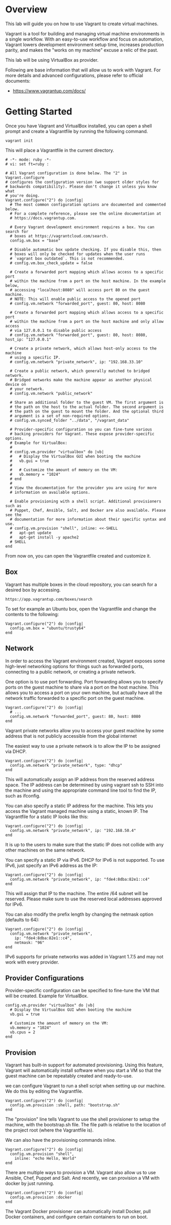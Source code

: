 # Overview

This lab will guide you on how to use Vagrant to create virtual machines.

Vagrant is a tool for building and managing virtual machine environments in a single workflow. With an easy-to-use workflow and focus on automation, Vagrant lowers development environment setup time, increases production parity, and makes the "works on my machine" excuse a relic of the past.

This lab will be using VirtualBox as provider.

Following are base information that will allow us to work with Vagrant. For more details and advanced configurations, please refer to official documents:

- https://www.vagrantup.com/docs/

# Getting Started

Once you have Vagrant and VirtualBox installed, you can open a shell prompt and create a Vagrantfile by running the following command.

```
vagrant init
```

This will place a Vagrantfile in the current directory.

```
# -*- mode: ruby -*-
# vi: set ft=ruby :

# All Vagrant configuration is done below. The "2" in Vagrant.configure
# configures the configuration version (we support older styles for
# backwards compatibility). Please don't change it unless you know what
# you're doing.
Vagrant.configure("2") do |config|
  # The most common configuration options are documented and commented below.
  # For a complete reference, please see the online documentation at
  # https://docs.vagrantup.com.

  # Every Vagrant development environment requires a box. You can search for
  # boxes at https://vagrantcloud.com/search.
  config.vm.box = "base"

  # Disable automatic box update checking. If you disable this, then
  # boxes will only be checked for updates when the user runs
  # `vagrant box outdated`. This is not recommended.
  # config.vm.box_check_update = false

  # Create a forwarded port mapping which allows access to a specific port
  # within the machine from a port on the host machine. In the example below,
  # accessing "localhost:8080" will access port 80 on the guest machine.
  # NOTE: This will enable public access to the opened port
  # config.vm.network "forwarded_port", guest: 80, host: 8080

  # Create a forwarded port mapping which allows access to a specific port
  # within the machine from a port on the host machine and only allow access
  # via 127.0.0.1 to disable public access
  # config.vm.network "forwarded_port", guest: 80, host: 8080, host_ip: "127.0.0.1"

  # Create a private network, which allows host-only access to the machine
  # using a specific IP.
  # config.vm.network "private_network", ip: "192.168.33.10"

  # Create a public network, which generally matched to bridged network.
  # Bridged networks make the machine appear as another physical device on
  # your network.
  # config.vm.network "public_network"

  # Share an additional folder to the guest VM. The first argument is
  # the path on the host to the actual folder. The second argument is
  # the path on the guest to mount the folder. And the optional third
  # argument is a set of non-required options.
  # config.vm.synced_folder "../data", "/vagrant_data"

  # Provider-specific configuration so you can fine-tune various
  # backing providers for Vagrant. These expose provider-specific options.
  # Example for VirtualBox:
  #
  # config.vm.provider "virtualbox" do |vb|
  #   # Display the VirtualBox GUI when booting the machine
  #   vb.gui = true
  #
  #   # Customize the amount of memory on the VM:
  #   vb.memory = "1024"
  # end
  #
  # View the documentation for the provider you are using for more
  # information on available options.

  # Enable provisioning with a shell script. Additional provisioners such as
  # Puppet, Chef, Ansible, Salt, and Docker are also available. Please see the
  # documentation for more information about their specific syntax and use.
  # config.vm.provision "shell", inline: <<-SHELL
  #   apt-get update
  #   apt-get install -y apache2
  # SHELL
end
```

From now on, you can open the Vagrantfile created and customize it.

## Box

Vagrant has multiple boxes in the cloud repository, you can search for a desired box by accessing.

```
https://app.vagrantup.com/boxes/search
```

To set for example an Ubuntu box, open the Vagrantfile and change the contents to the following:

```
Vagrant.configure("2") do |config|
  config.vm.box = "ubuntu/trusty64"
end
```

## Network

In order to access the Vagrant environment created, Vagrant exposes some high-level networking options for things such as forwarded ports, connecting to a public network, or creating a private network.

One option is to use port forwarding. Port forwarding allows you to specify ports on the guest machine to share via a port on the host machine. This allows you to access a port on your own machine, but actually have all the network traffic forwarded to a specific port on the guest machine.

```
Vagrant.configure("2") do |config|
  # ...
  config.vm.network "forwarded_port", guest: 80, host: 8080
end
```

Vagrant private networks allow you to access your guest machine by some address that is not publicly accessible from the global internet

The easiest way to use a private network is to allow the IP to be assigned via DHCP.

```
Vagrant.configure("2") do |config|
  config.vm.network "private_network", type: "dhcp"
end
```

This will automatically assign an IP address from the reserved address space. The IP address can be determined by using vagrant ssh to SSH into the machine and using the appropriate command line tool to find the IP, such as ifconfig.

You can also specify a static IP address for the machine. This lets you access the Vagrant managed machine using a static, known IP. The Vagrantfile for a static IP looks like this:

```
Vagrant.configure("2") do |config|
  config.vm.network "private_network", ip: "192.168.50.4"
end
```

It is up to the users to make sure that the static IP does not collide with any other machines on the same network.

You can specify a static IP via IPv6. DHCP for IPv6 is not supported. To use IPv6, just specify an IPv6 address as the IP:

```
Vagrant.configure("2") do |config|
  config.vm.network "private_network", ip: "fde4:8dba:82e1::c4"
end
```

This will assign that IP to the machine. The entire /64 subnet will be reserved. Please make sure to use the reserved local addresses approved for IPv6.

You can also modify the prefix length by changing the netmask option (defaults to 64):

```
Vagrant.configure("2") do |config|
  config.vm.network "private_network",
    ip: "fde4:8dba:82e1::c4",
    netmask: "96"
end
```

IPv6 supports for private networks was added in Vagrant 1.7.5 and may not work with every provider.

## Provider Configurations

Provider-specific configuration can be specified to fine-tune the VM that will be created. Example for VirtualBox.

```
config.vm.provider "virtualbox" do |vb|
  # Display the VirtualBox GUI when booting the machine
  vb.gui = true

  # Customize the amount of memory on the VM:
  vb.memory = "1024"
  vb.cpus = 2
end
```

## Provision

Vagrant has built-in support for automated provisioning. Using this feature, Vagrant will automatically install software when you start a VM so that the guest machine can be repeatably created and ready-to-use.

we can configure Vagrant to run a shell script when setting up our machine. We do this by editing the Vagrantfile.

```
Vagrant.configure("2") do |config|
  config.vm.provision :shell, path: "bootstrap.sh"
end
```

The "provision" line tells Vagrant to use the shell provisioner to setup the machine, with the bootstrap.sh file. The file path is relative to the location of the project root (where the Vagrantfile is).

We can also have the provisioning commands inline.

```
Vagrant.configure("2") do |config|
  config.vm.provision "shell",
    inline: "echo Hello, World"
end
```

There are multiple ways to provision a VM. Vagrant also allow us to use Ansible, Chef, Puppet and Salt. And recently, we can provision a VM with docker by just running.

```
Vagrant.configure("2") do |config|
  config.vm.provision :docker
end
```

The Vagrant Docker provisioner can automatically install Docker, pull Docker containers, and configure certain containers to run on boot.